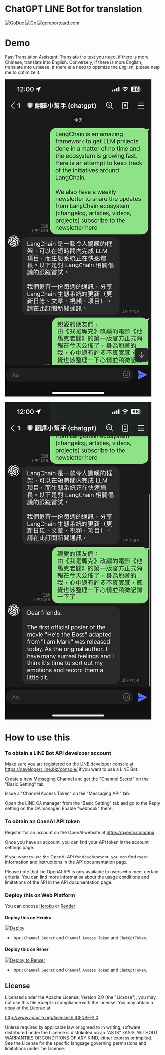 ChatGPT LINE Bot for translation
==============

[![GoDoc](https://godoc.org/github.com/kkdai/linebot-tanslate.svg?status.svg)](https://godoc.org/github.com/kkdai/linebot-tanslate)  ![Go](https://github.com/kkdai/linebot-tanslate/workflows/Go/badge.svg) [![goreportcard.com](https://goreportcard.com/badge/github.com/kkdai/linebot-tanslate)](https://goreportcard.com/report/github.com/kkdai/LineBotTemplate)

Demo
=============

Fast Translation Assistant: Translate the text you need, if there is more Chinese, translate into English. Conversely, if there is more English, translate into Chinese. If there is a need to optimize the English, please help me to optimize it.

![](./img/bot1.jpg)

![](./img/bot2.jpg)

How to use this
=============

### To obtain a LINE Bot API developer account

Make sure you are registered on the LINE developer console at <https://developers.line.biz/console/> if you want to use a LINE Bot.

Create a new Messaging Channel and get the "Channel Secret" on the "Basic Setting" tab.

Issue a "Channel Access Token" on the "Messaging API" tab.

Open the LINE OA manager from the "Basic Setting" tab and go to the Reply setting on the OA manager. Enable "webhook" there.

### To obtain an OpenAI API token

Register for an account on the OpenAI website at <https://openai.com/api/>.

Once you have an account, you can find your API token in the account settings page.

If you want to use the OpenAI API for development, you can find more information and instructions in the API documentation page.

Please note that the OpenAI API is only available to users who meet certain criteria. You can find more information about the usage conditions and limitations of the API in the API documentation page.

### Deploy this on Web Platform

You can choose [Heroku](https://www.heroku.com/) or [Render](http://render.com/)

#### Deploy this on Heroku

[![Deploy](https://www.herokucdn.com/deploy/button.svg)](https://heroku.com/deploy)

- Input `Channel Secret` and `Channel Access Token` and `ChatGptToken`.

#### Deploy this on Rener

[![Deploy to Render](http://render.com/images/deploy-to-render-button.svg)](https://render.com/deploy)

- Input `Channel Secret` and `Channel Access Token` and `ChatGptToken`.

License
---------------

Licensed under the Apache License, Version 2.0 (the "License");
you may not use this file except in compliance with the License.
You may obtain a copy of the License at

<http://www.apache.org/licenses/LICENSE-2.0>

Unless required by applicable law or agreed to in writing, software
distributed under the License is distributed on an "AS IS" BASIS,
WITHOUT WARRANTIES OR CONDITIONS OF ANY KIND, either express or implied.
See the License for the specific language governing permissions and
limitations under the License.
